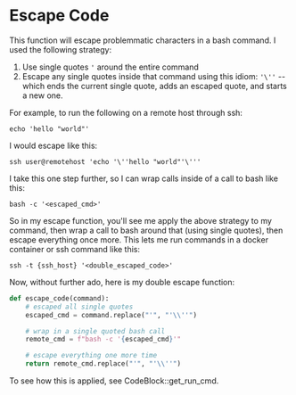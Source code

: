 # Escape Code

This function will escape problemmatic characters in a bash command. I used the following strategy:

1. Use single quotes `'` around the entire command
2. Escape any single quotes inside that command using this idiom: `'\''` -- which ends the current single quote, adds an escaped quote, and starts a new one.

For example, to run the following on a remote host through ssh:

```
echo 'hello "world"'
```

I would escape like this:

```
ssh user@remotehost 'echo '\''hello "world"'\'''
```

I take this one step further, so I can wrap calls inside of a call to bash like this:

```
bash -c '<escaped_cmd>'
```

So in my escape function, you'll see me apply the above strategy to my command, then wrap a call to bash around that (using single quotes), then escape everything once more. This lets me run commands in a docker container or ssh command like this:

```
ssh -t {ssh_host} '<double_escaped_code>'
```

Now, without further ado, here is my double escape function:

```python {name=escape_code}
def escape_code(command):
    # escaped all single quotes
    escaped_cmd = command.replace("'", "'\\''")

    # wrap in a single quoted bash call
    remote_cmd = f"bash -c '{escaped_cmd}'"

    # escape everything one more time
    return remote_cmd.replace("'", "'\\''")
```

To see how this is applied, see CodeBlock::get_run_cmd.
